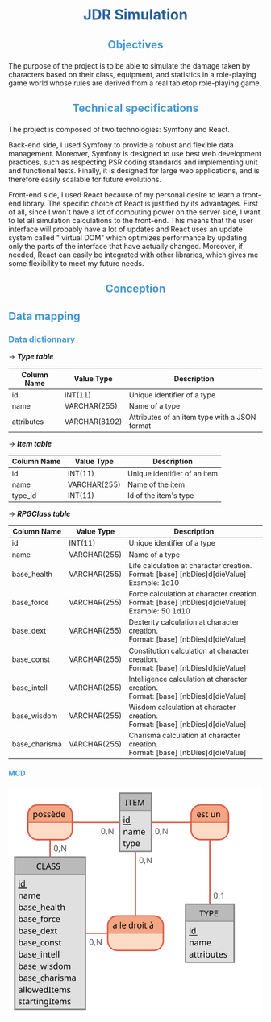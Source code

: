 # <p style="text-align: center; color: #2A609C"> JDR Simulation </p>

## <p style="text-align: center; color: #4798D0"> Objectives </p>

The purpose of the project is to be able to simulate the damage taken by characters based on their class,
equipment, and statistics in a role-playing game world whose rules are derived from
a real tabletop role-playing game.

## <p style="text-align: center; color: #4798D0"> Technical specifications </p>

The project is composed of two technologies: Symfony and React.

Back-end side, I used Symfony to provide a robust and flexible data management. Moreover, Symfony is designed to
use best web development practices, such as respecting PSR coding standards and implementing unit and functional
tests. Finally, it is designed for large web applications, and is therefore easily scalable for future evolutions.

Front-end side, I used React because of my personal desire to learn a front-end library. The
specific choice of React is justified by its advantages. First of all, since I won't have a lot of computing power on
the server side, I want to let all simulation calculations to the front-end. This means that
the user interface will probably have a lot of updates and React uses an update system called "
virtual DOM" which optimizes performance by updating only the parts of the interface that have actually
changed. Moreover, if needed, React can easily be integrated with other libraries, which gives me some flexibility to
meet my future needs.

## <p style="text-align: center; color: #4798D0"> Conception </p>

## <p style="color: #4798D0">  Data mapping </p>

### <p style="color: #4798D0"> Data dictionnary </p>

→ ***Type table***

| Column Name | Value Type    | Description                                   |
|-------------|---------------|-----------------------------------------------|
| id          | INT(11)       | Unique identifier of a type                   |
| name        | VARCHAR(255)  | Name of a type                                |
| attributes  | VARCHAR(8192) | Attributes of an item type with a JSON format |

→ ***Item table***

| Column Name | Value Type   | Description                  |
|-------------|--------------|------------------------------|
| id          | INT(11)      | Unique identifier of an item |
| name        | VARCHAR(255) | Name of the item             |
| type_id     | INT(11)      | Id of the item's type        |

→ ***RPGClass table***

| Column Name   | Value Type   | Description                                                                                              |
|---------------|--------------|----------------------------------------------------------------------------------------------------------|
| id            | INT(11)      | Unique identifier of a type                                                                              |
| name          | VARCHAR(255) | Name of a type                                                                                           |
| base_health   | VARCHAR(255) | Life calculation at character creation. <br/> Format: [base] [nbDies]d[dieValue] <br/> Example: 1d10     |
| base_force    | VARCHAR(255) | Force calculation at character creation. <br/> Format: [base] [nbDies]d[dieValue] <br/> Example: 50 1d10 |
| base_dext     | VARCHAR(255) | Dexterity calculation at character creation. <br/> Format: [base] [nbDies]d[dieValue]                    |
| base_const    | VARCHAR(255) | Constitution calculation at character creation. <br/> Format: [base] [nbDies]d[dieValue]                 |
| base_intell   | VARCHAR(255) | Intelligence calculation at character creation. <br/> Format: [base] [nbDies]d[dieValue]                 |
| base_wisdom   | VARCHAR(255) | Wisdom calculation at character creation. <br/> Format: [base] [nbDies]d[dieValue]                       |
| base_charisma | VARCHAR(255) | Charisma calculation at character creation. <br/> Format: [base] [nbDies]d[dieValue]                     |

#### <p style="color: #4798D0"> MCD </p>

![MCD](./docs/mcd.svg)
